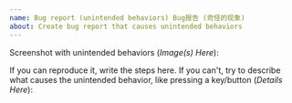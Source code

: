 ```yaml
---
name: Bug report (unintended behaviors) Bug报告 (奇怪的现象)
about: Create bug report that causes unintended behaviors
---
```

Screenshot with unintended behaviors (*Image(s) Here*):


If you can reproduce it, write the steps here. If you can't, try to describe what causes the unintended behavior, like pressing a key/button (*Details Here*):
